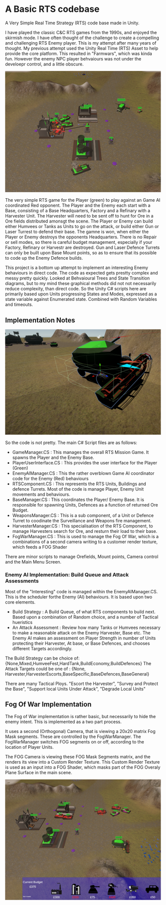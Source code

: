 # A Basic RTS codebase
A Very Simple Real Time Strategy (RTS) code base made in Unity.

I have played the classic C&C RTS games from the 1990s, and enjoyed the skirmish mode. I have often thought of the challenge to create a compelling and challenging RTS Enemy player. This is my attempt after many years of thought.  My previous attempt  used the Unity Real Time (RTS) Asset to help provide the core platform. This resulted in "Farmwars", which was kinda fun. However the enemy NPC player behvaiours was not under the develoepr control, and a little obscure.

![ScreenShot](OverviewPic.PNG)

The very simple RTS game for the Player (green) to play against an Game AI coordinated Red opponent. The Player and the Enemy each start with a Base, consisting of a Base Headquarters, Factory and a Refinary with a Harvester Unit. The Harvester will need to be sent off to hunt for Ore in a Ore fields distributed amonsgt the scene. The Player or Enemy can build either Humvees or Tanks as Units to go on the attack, or build either Gun  or Laser Turrest to defend their base.  The gamne is won, when either the Player or Enemy destroys the opponents Headquarters.  There is no Repair or sell modes, so there is careful budget management, especially if your Factory, Refinary or Harvestr are destroyed. Gun and Laser Defence Turrets can only be built upon Base Mount points, so as to ensure that its possible to code up the Enemy Defence builds.     

This project is a bottom up attempt to implement an interesting Enemy behaviours in direct code. The code as expected gets prestty complex and messy pretty quickly. Looked at Behvaioural Trees and State Transition diagrams, but to my mind these graphical methods did not not necessarily reduce complexity, than direct code. So the Unity C# scripts here are primarily based upon Units progressing States and Modes, expressed as a state variable against Enumerated state.  Combined with Random Variables and timeouts. 

## Implementation Notes ##

![ScreenShot](HarvesterPic.PNG)

So the code is not pretty.  The main C# Script files are as follows: 

-   GameManager.CS           :  This manages the overall RTS Mission Game. It spawns the Player and the Enemy Base.  
-   PlayerUserInterface.CS   :  This provides the user interface for the Player (Green)  
-   EnemyAIManager.CS        :  This the rather overblown Game AI coordinator code for the Enemy (Red) behaviours 
-   RTSComponent.CS          : This represents the RTS Units, Buildings and defence Turrets. Most of the code is manage Player, Enemy Unit movements and behaviours.  
-   BaseManager.CS           : This coordinates the Player/ Enemy Base. It is responsible for spawning Units, Defences as a function of returned Ore Budget. 
-   WeaponsManager.CS        : This is a sub component, of a Unit or Defence Turret to coodinate the Surveillance and Weapons fire management.
-   HarvesterManager.CS      : This specialisation of the RTS Component, to manage Harvesters search for Ore, and resturn their load to their base.
-   FogWarManager.CS         : This is used to manage the Fog Of War, which is a combinations of a second camera writing to a customer render texture, which feeds a FOG Shader  

  There are minor scripts to manage Orefields, Mount points, Camera control and the Main Menu Screen. 

### Enemy AI Implementation: Build Queue and Attack Assessments ###

Most of the "Interesting" code is managed within the EnemyAIManager.CS.  This is the scheduler forthe Enemy (AI) behaviours. It is based upon two core elements.
-   Build Strategy            :  A Build Queue, of what RTS components to build next. Based upon a combination of Random choice, and a number of Tactical hueristics
-   An Attack Assessment      :  Review how many Tanks or Humvees necessary to make a reasonable attack on the Enemy Harvester, Base etc.  The Enemy AI makes an assessment on Player Strength in number of Units protecting their Harvester, At base, or Base Defences, and chooses different Targets accordingly.  

The Build Strategy can be choice of: {None,Mixed,HumveeFest,HardTank,BuildEconomy,BuildDefences}
The Attack Targets could be one of : {None, Harvester,HarvesterEscorts,BaseSpecific,BaseDefences,BaseGeneral}

There are many Tactical Ploys. "Escort the Harvester", "Survey and Protect the Base", "Support local Units Under Attack", "Degrade Local Units"
  
## Fog Of War Implementation ##
The Fog of War implementation is rather basic, but necessarily to hide the enemy intent.  This is implemented as a two part process.  

It uses a second (Orthogonal) Camera, that is viewing a 20x20 matrix Fog Mask segments. These are controlled by the FogWarManager. The FogWarManager switches FOG segments on or off, according to the location of Player Units. 

The FOG Camera is viewing these FOG Mask Segments matrix, and the renders its view into a Custom Render Texture. This Custom Render Texture is used as an input into a FOG Shader, which masks part of the FOG Overaly Plane Surface in the main scene.  

![ScreenShot](SimpleBattle.PNG)





